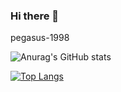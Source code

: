 


### Hi there 👋

<!--
**pegasus-1998/pegasus-1998** is a ✨ _special_ ✨ repository because its `README.md` (this file) appears on your GitHub profile.

Here are some ideas to get you started:

- 🔭 I’m currently working on ...
- 🌱 I’m currently learning ...
- 👯 I’m looking to collaborate on ...
- 🤔 I’m looking for help with ...
- 💬 Ask me about ...
- 📫 How to reach me: ...
- 😄 Pronouns: ...
- ⚡ Fun fact: ...
-->
pegasus-1998

![Anurag's GitHub stats](https://github-readme-stats.vercel.app/api?username=pegasus-1998&theme=cobalt&show_icons=true)

[![Top Langs](https://github-readme-stats.vercel.app/api/top-langs/?username=pegasus-1998&layout=compact)](https://github.com/pegasus-1998/github-readme-stats)

